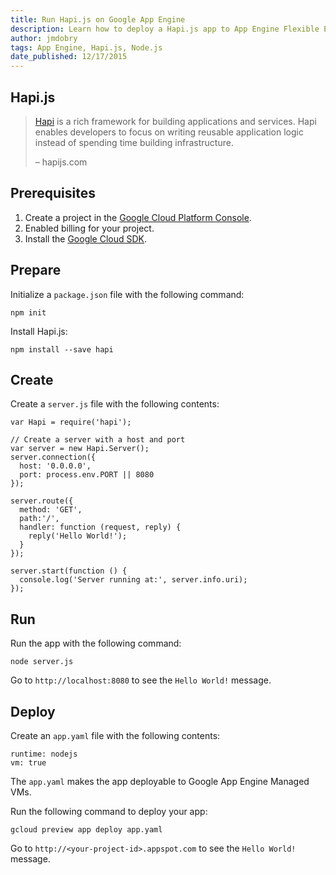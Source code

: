 ```yaml
---
title: Run Hapi.js on Google App Engine
description: Learn how to deploy a Hapi.js app to App Engine Flexible Environment
author: jmdobry
tags: App Engine, Hapi.js, Node.js
date_published: 12/17/2015
---
```

## Hapi.js

> [Hapi](http://hapijs.com/) is a rich framework for building applications and
> services. Hapi enables developers to focus on writing reusable application
> logic instead of spending time building infrastructure.
>
> – hapijs.com

## Prerequisites

1. Create a project in the [Google Cloud Platform Console](https://console.cloud.google.com/).
1. Enabled billing for your project.
1. Install the [Google Cloud SDK](https://cloud.google.com/sdk/).

## Prepare

Initialize a `package.json` file with the following command:

    npm init

Install Hapi.js:

    npm install --save hapi

## Create

Create a `server.js` file with the following contents:

    var Hapi = require('hapi');

    // Create a server with a host and port
    var server = new Hapi.Server();
    server.connection({
      host: '0.0.0.0',
      port: process.env.PORT || 8080
    });

    server.route({
      method: 'GET',
      path:'/',
      handler: function (request, reply) {
        reply('Hello World!');
      }
    });

    server.start(function () {
      console.log('Server running at:', server.info.uri);
    });

## Run

Run the app with the following command:

    node server.js

Go to `http://localhost:8080` to see the `Hello World!` message.

## Deploy

Create an `app.yaml` file with the following contents:

    runtime: nodejs
    vm: true

The `app.yaml` makes the app deployable to Google App Engine Managed VMs.

Run the following command to deploy your app:

    gcloud preview app deploy app.yaml

Go to `http://<your-project-id>.appspot.com` to see the `Hello World!` message.